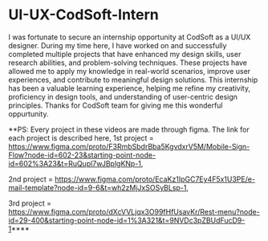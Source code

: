 # UI-UX-CodSoft-Intern
I was fortunate to secure an internship opportunity at CodSoft as a UI/UX designer. During my time here, I have worked on and successfully completed multiple projects that have enhanced my design skills, user research abilities, and problem-solving techniques. These projects have allowed me to apply my knowledge in real-world scenarios, improve user experiences, and contribute to meaningful design solutions. This internship has been a valuable learning experience, helping me refine my creativity, proficiency in design tools, and understanding of user-centric design principles. Thanks for CodSoft team for giving me this wonderful oppurtunity.

**PS: Every project in these videos are made through figma. The link for each project is described here, 
1st project = https://www.figma.com/proto/F3RmbSbdrBba5KgvdxrV5M/Mobile-Sign-Flow?node-id=602-23&starting-point-node-id=602%3A23&t=RuQupl7wJBplgKNp-1,

2nd project = https://www.figma.com/proto/EcaKz1IpGC7Ey4F5x1U3PE/e-mail-template?node-id=9-6&t=wh2zMjJxSOSyBLsp-1,

3rd project = https://www.figma.com/proto/dXcVVLjqx3O99fHfUsavKr/Rest-menu?node-id=29-400&starting-point-node-id=1%3A321&t=9NVDc3pZBUdFucD9-1****
